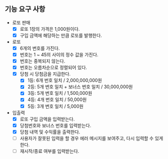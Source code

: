 ## 기능 요구 사항

- 로또 판매
  - [x] 로또 1장의 가격은 1,000원이다.
  - [x] 구입 금액에 해당하는 만큼 로또를 발행한다.

- 로또
  - [x] 6개의 번호를 가진다.
  - [x] 번호는 1 ~ 45의 사이의 정수 값을 가진다. 
  - [x] 번호는 중복되지 않는다.
  - [x] 번호는 오름차순으로 정렬되어 있다.
  - [x] 당첨 시 당첨금을 지급한다.
    - [x] 1등: 6개 번호 일치 / 2,000,000,000원
    - [x] 2등: 5개 번호 일치 + 보너스 번호 일치 / 30,000,000원
    - [x] 3등: 5개 번호 일치 / 1,500,000원
    - [x] 4등: 4개 번호 일치 / 50,000원
    - [x] 5등: 3개 번호 일치 / 5,000원

- 입출력
  - [x] 로또 구입 금액을 입력받는다.
  - [x] 당첨번호와 보너스 번호를 입력받는다.
  - [x] 당첨 내역 및 수익률을 출력한다.
  - [ ] 사용자가 잘못된 입력을 할 경우 에러 메시지를 보여주고, 다시 입력할 수 있게 한다.
  - [ ] 재시작/종료 여부를 입력받는다.